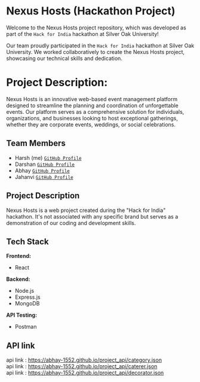     


# Nexus Hosts (Hackathon Project)

Welcome to the Nexus Hosts project repository, which was developed as part of the `Hack for India` hackathon at Silver Oak University!  

Our team proudly participated in the `Hack for India` hackathon at Silver Oak University. We worked collaboratively to create the Nexus Hosts project, showcasing our technical skills and dedication.

# Project Description:

Nexus Hosts is an innovative web-based event management platform designed to streamline the planning and coordination of unforgettable events. Our platform serves as a comprehensive solution for individuals, organizations, and businesses looking to host exceptional gatherings, whether they are corporate events, weddings, or social celebrations.

## Team Members

- Harsh (me) [`GitHub Profile`](https://github.com/Harrshhpattell)
- Darshan [`GitHub Profile`](https://github.com/DDgupta07)
- Abhay [`GitHub Profile`](https://github.com/Abhay-1552)
- Jahanvi [`GitHub Profile`](https://github.com/JAHANVI128)

## Project Description

Nexus Hosts is a web project created during the "Hack for India" hackathon. It's not associated with any specific brand but serves as a demonstration of our coding and development skills.

## Tech Stack

**Frontend:**
- React

**Backend:**
- Node.js
- Express.js
- MongoDB

**API Testing:**
- Postman

## **API link**   
api link : https://abhay-1552.github.io/project_api/category.json       
api link : https://abhay-1552.github.io/project_api/caterer.json         
api link : https://abhay-1552.github.io/project_api/decorator.json  









